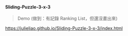 #### Sliding-Puzzle-3-x-3
> Demo (做到：有記錄 Ranking List，但還沒畫出來)

https://julieliao.github.io/Sliding-Puzzle-3-x-3/index.html
